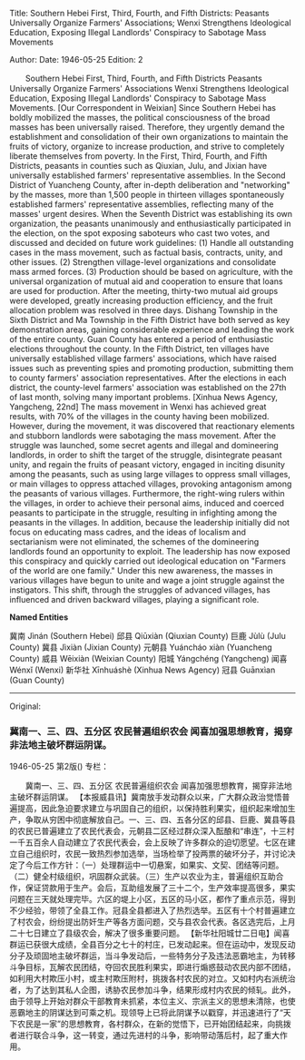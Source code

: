Title: Southern Hebei First, Third, Fourth, and Fifth Districts: Peasants Universally Organize Farmers' Associations; Wenxi Strengthens Ideological Education, Exposing Illegal Landlords' Conspiracy to Sabotage Mass Movements

Author:
Date: 1946-05-25
Edition: 2

　　Southern Hebei First, Third, Fourth, and Fifth Districts
    Peasants Universally Organize Farmers' Associations
    Wenxi Strengthens Ideological Education, Exposing Illegal Landlords' Conspiracy to Sabotage Mass Movements.
    [Our Correspondent in Weixian] Since Southern Hebei has boldly mobilized the masses, the political consciousness of the broad masses has been universally raised. Therefore, they urgently demand the establishment and consolidation of their own organizations to maintain the fruits of victory, organize to increase production, and strive to completely liberate themselves from poverty. In the First, Third, Fourth, and Fifth Districts, peasants in counties such as Qiuxian, Julu, and Jixian have universally established farmers' representative assemblies. In the Second District of Yuancheng County, after in-depth deliberation and "networking" by the masses, more than 1,500 people in thirteen villages spontaneously established farmers' representative assemblies, reflecting many of the masses' urgent desires. When the Seventh District was establishing its own organization, the peasants unanimously and enthusiastically participated in the election, on the spot exposing saboteurs who cast two votes, and discussed and decided on future work guidelines: (1) Handle all outstanding cases in the mass movement, such as factual basis, contracts, unity, and other issues. (2) Strengthen village-level organizations and consolidate mass armed forces. (3) Production should be based on agriculture, with the universal organization of mutual aid and cooperation to ensure that loans are used for production. After the meeting, thirty-two mutual aid groups were developed, greatly increasing production efficiency, and the fruit allocation problem was resolved in three days. Dishang Township in the Sixth District and Ma Township in the Fifth District have both served as key demonstration areas, gaining considerable experience and leading the work of the entire county. Guan County has entered a period of enthusiastic elections throughout the county. In the Fifth District, ten villages have universally established village farmers' associations, which have raised issues such as preventing spies and promoting production, submitting them to county farmers' association representatives. After the elections in each district, the county-level farmers' association was established on the 27th of last month, solving many important problems.
    [Xinhua News Agency, Yangcheng, 22nd] The mass movement in Wenxi has achieved great results, with 70% of the villages in the county having been mobilized. However, during the movement, it was discovered that reactionary elements and stubborn landlords were sabotaging the mass movement. After the struggle was launched, some secret agents and illegal and domineering landlords, in order to shift the target of the struggle, disintegrate peasant unity, and regain the fruits of peasant victory, engaged in inciting disunity among the peasants, such as using large villages to oppress small villages, or main villages to oppress attached villages, provoking antagonism among the peasants of various villages. Furthermore, the right-wing rulers within the villages, in order to achieve their personal aims, induced and coerced peasants to participate in the struggle, resulting in infighting among the peasants in the villages. In addition, because the leadership initially did not focus on educating mass cadres, and the ideas of localism and sectarianism were not eliminated, the schemes of the domineering landlords found an opportunity to exploit. The leadership has now exposed this conspiracy and quickly carried out ideological education on "Farmers of the world are one family." Under this new awareness, the masses in various villages have begun to unite and wage a joint struggle against the instigators. This shift, through the struggles of advanced villages, has influenced and driven backward villages, playing a significant role.



**Named Entities**


冀南	Jìnán (Southern Hebei)
邱县	Qiūxiàn (Qiuxian County)
巨鹿	Jùlù (Julu County)
冀县	Jìxiàn (Jixian County)
元朝县	Yuáncháo xiàn (Yuancheng County)
威县	Wēixiàn (Weixian County)
阳城	Yángchéng (Yangcheng)
闻喜	Wénxǐ (Wenxi)
新华社	Xīnhuáshè (Xinhua News Agency)
冠县	Guānxìan (Guan County)



<hr /> 

Original: 


### 冀南一、三、四、五分区  农民普遍组织农会  闻喜加强思想教育，揭穿非法地主破坏群运阴谋。

1946-05-25
第2版()
专栏：

　　冀南一、三、四、五分区
    农民普遍组织农会
    闻喜加强思想教育，揭穿非法地主破坏群运阴谋。
    【本报威县讯】冀南放手发动群众以来，广大群众政治觉悟普遍提高，因此急迫要求建立与巩固自己的组织，以保持胜利果实，组织起来增加生产，争取从穷困中彻底解放自己。一、三、四、五各分区的邱县、巨鹿、冀县等县的农民已普遍建立了农民代表会，元朝县二区经过群众深入酝酿和“串连”，十三村一千五百余人自动建立了农民代表会，会上反映了许多群众的迫切愿望。七区在建立自己组织时，农民一致热烈参加选举，当场检举了投两票的破坏分子，并讨论决定了今后工作方针：（一）处理群运中一切悬案，如果实、文契、团结等问题。（二）健全村级组织，巩固群众武装。（三）生产以农业为主，普遍组织互助合作，保证贷款用于生产。会后，互助组发展了三十二个，生产效率提高很多，果实问题在三天就处理完毕。六区的堤上小区，五区的马小区，都作了重点示范，得到不少经验，带领了全县工作。冠县全县都进入了热烈选举。五区有十个村普遍建立了村农会，纷纷提出防奸生产等各方面问题，交与县农会代表。各区选完后，上月二十七日建立了县级农会，解决了很多重要问题。
    【新华社阳城廿二日电】闻喜群运已获很大成绩，全县百分之七十的村庄，已发动起来。但在运动中，发现反动分子及顽固地主破坏群运，当斗争发动后，一些特务分子及违法恶霸地主，为转移斗争目标，瓦解农民团结，夺回农民胜利果实，即进行煽惑鼓动农民内部不团结，如利用大村欺压小村，或主村欺压附村，挑拨各村农民的对立。又如村内右派统治者，为了达到其私人企图，诱胁农民参加斗争，结果形成村内农民的倾轧。此外，由于领导上开始对群众干部教育未抓紧，本位主义、宗派主义的思想未清除，也使恶霸地主的阴谋达到可乘之机。现领导上已将此阴谋予以戳穿，并迅速进行了“天下农民是一家”的思想教育，各村群众，在新的觉悟下，已开始团结起来，向挑拨者进行联合斗争，这一转变，通过先进村的斗争，影响带动落后村，起了重大作用。

